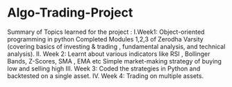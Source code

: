 # Algo-Trading-Project

Summary of Topics learned for the project  : 
I.Week1:
Object-oriented programming in python
Completed Modules 1,2,3 of Zerodha Varsity (covering basics of investing & trading , fundamental analysis, and technical analysis).
II. Week 2:
Learnt about various indicators like RSI , Bollinger Bands, Z-Scores, SMA , EMA etc
Simple market-making strategy of buying low and selling high
III. Week 3:
Coded the strategies in Python and backtested on a single asset.
IV. Week 4:
Trading on multiple assets.
